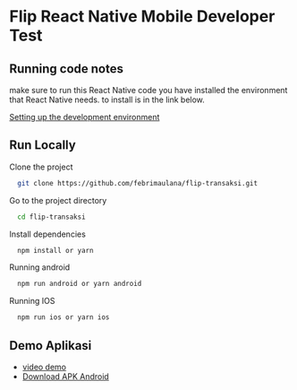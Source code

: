 # Flip React Native Mobile Developer Test

## Running code notes

make sure to run this React Native code you have installed the environment that React Native needs.
to install is in the link below.

[Setting up the development environment](https://reactnative.dev/docs/environment-setup)

## Run Locally

Clone the project

```bash
  git clone https://github.com/febrimaulana/flip-transaksi.git
```

Go to the project directory

```bash
  cd flip-transaksi
```

Install dependencies

```bash
  npm install or yarn
```

Running android

```bash
  npm run android or yarn android
```

Running IOS

```bash
  npm run ios or yarn ios
```

## Demo Aplikasi

- [video demo](https://drive.google.com/file/d/1QiYVu41xug2E87KAdhZ6B_08sOfcybu9/view?usp=sharing)
- [Download APK Android](https://i.diawi.com/mmPjAZ)
